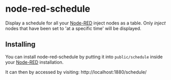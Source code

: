 node-red-schedule
=================
Display a schedule for all your [Node-RED] inject nodes as a table.
Only *inject* nodes that have been set to 'at a specific time' will be displayed.


Installing
----------

You can install node-red-schedule by putting it into ```public/schedule``` inside your [Node-RED] installation.

It can then by accessed by visiting: http://localhost:1880/schedule/



[Node-RED]:     http://www.nodered.org/
